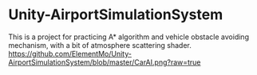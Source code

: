 # Unity-AirportSimulationSystem
This is a project for practicing A* algorithm and vehicle obstacle avoiding mechanism, with a bit of atmosphere scattering shader.
https://github.com/ElementMo/Unity-AirportSimulationSystem/blob/master/CarAI.png?raw=true
